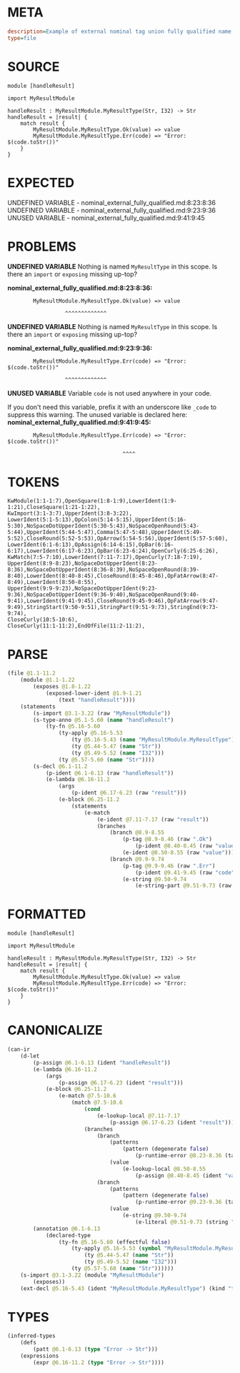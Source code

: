 # META
~~~ini
description=Example of external nominal tag union fully qualified name
type=file
~~~
# SOURCE
~~~roc
module [handleResult]

import MyResultModule

handleResult : MyResultModule.MyResultType(Str, I32) -> Str
handleResult = |result| {
    match result {
        MyResultModule.MyResultType.Ok(value) => value
        MyResultModule.MyResultType.Err(code) => "Error: $(code.toStr())"
    }
}
~~~
# EXPECTED
UNDEFINED VARIABLE - nominal_external_fully_qualified.md:8:23:8:36
UNDEFINED VARIABLE - nominal_external_fully_qualified.md:9:23:9:36
UNUSED VARIABLE - nominal_external_fully_qualified.md:9:41:9:45
# PROBLEMS
**UNDEFINED VARIABLE**
Nothing is named `MyResultType` in this scope.
Is there an `import` or `exposing` missing up-top?

**nominal_external_fully_qualified.md:8:23:8:36:**
```roc
        MyResultModule.MyResultType.Ok(value) => value
```
                      ^^^^^^^^^^^^^


**UNDEFINED VARIABLE**
Nothing is named `MyResultType` in this scope.
Is there an `import` or `exposing` missing up-top?

**nominal_external_fully_qualified.md:9:23:9:36:**
```roc
        MyResultModule.MyResultType.Err(code) => "Error: $(code.toStr())"
```
                      ^^^^^^^^^^^^^


**UNUSED VARIABLE**
Variable `code` is not used anywhere in your code.

If you don't need this variable, prefix it with an underscore like `_code` to suppress this warning.
The unused variable is declared here:
**nominal_external_fully_qualified.md:9:41:9:45:**
```roc
        MyResultModule.MyResultType.Err(code) => "Error: $(code.toStr())"
```
                                        ^^^^


# TOKENS
~~~zig
KwModule(1:1-1:7),OpenSquare(1:8-1:9),LowerIdent(1:9-1:21),CloseSquare(1:21-1:22),
KwImport(3:1-3:7),UpperIdent(3:8-3:22),
LowerIdent(5:1-5:13),OpColon(5:14-5:15),UpperIdent(5:16-5:30),NoSpaceDotUpperIdent(5:30-5:43),NoSpaceOpenRound(5:43-5:44),UpperIdent(5:44-5:47),Comma(5:47-5:48),UpperIdent(5:49-5:52),CloseRound(5:52-5:53),OpArrow(5:54-5:56),UpperIdent(5:57-5:60),
LowerIdent(6:1-6:13),OpAssign(6:14-6:15),OpBar(6:16-6:17),LowerIdent(6:17-6:23),OpBar(6:23-6:24),OpenCurly(6:25-6:26),
KwMatch(7:5-7:10),LowerIdent(7:11-7:17),OpenCurly(7:18-7:19),
UpperIdent(8:9-8:23),NoSpaceDotUpperIdent(8:23-8:36),NoSpaceDotUpperIdent(8:36-8:39),NoSpaceOpenRound(8:39-8:40),LowerIdent(8:40-8:45),CloseRound(8:45-8:46),OpFatArrow(8:47-8:49),LowerIdent(8:50-8:55),
UpperIdent(9:9-9:23),NoSpaceDotUpperIdent(9:23-9:36),NoSpaceDotUpperIdent(9:36-9:40),NoSpaceOpenRound(9:40-9:41),LowerIdent(9:41-9:45),CloseRound(9:45-9:46),OpFatArrow(9:47-9:49),StringStart(9:50-9:51),StringPart(9:51-9:73),StringEnd(9:73-9:74),
CloseCurly(10:5-10:6),
CloseCurly(11:1-11:2),EndOfFile(11:2-11:2),
~~~
# PARSE
~~~clojure
(file @1.1-11.2
	(module @1.1-1.22
		(exposes @1.8-1.22
			(exposed-lower-ident @1.9-1.21
				(text "handleResult"))))
	(statements
		(s-import @3.1-3.22 (raw "MyResultModule"))
		(s-type-anno @5.1-5.60 (name "handleResult")
			(ty-fn @5.16-5.60
				(ty-apply @5.16-5.53
					(ty @5.16-5.43 (name "MyResultModule.MyResultType"))
					(ty @5.44-5.47 (name "Str"))
					(ty @5.49-5.52 (name "I32")))
				(ty @5.57-5.60 (name "Str"))))
		(s-decl @6.1-11.2
			(p-ident @6.1-6.13 (raw "handleResult"))
			(e-lambda @6.16-11.2
				(args
					(p-ident @6.17-6.23 (raw "result")))
				(e-block @6.25-11.2
					(statements
						(e-match
							(e-ident @7.11-7.17 (raw "result"))
							(branches
								(branch @8.9-8.55
									(p-tag @8.9-8.46 (raw ".Ok")
										(p-ident @8.40-8.45 (raw "value")))
									(e-ident @8.50-8.55 (raw "value")))
								(branch @9.9-9.74
									(p-tag @9.9-9.46 (raw ".Err")
										(p-ident @9.41-9.45 (raw "code")))
									(e-string @9.50-9.74
										(e-string-part @9.51-9.73 (raw "Error: $(code.toStr())"))))))))))))
~~~
# FORMATTED
~~~roc
module [handleResult]

import MyResultModule

handleResult : MyResultModule.MyResultType(Str, I32) -> Str
handleResult = |result| {
	match result {
		MyResultModule.MyResultType.Ok(value) => value
		MyResultModule.MyResultType.Err(code) => "Error: $(code.toStr())"
	}
}
~~~
# CANONICALIZE
~~~clojure
(can-ir
	(d-let
		(p-assign @6.1-6.13 (ident "handleResult"))
		(e-lambda @6.16-11.2
			(args
				(p-assign @6.17-6.23 (ident "result")))
			(e-block @6.25-11.2
				(e-match @7.5-10.6
					(match @7.5-10.6
						(cond
							(e-lookup-local @7.11-7.17
								(p-assign @6.17-6.23 (ident "result"))))
						(branches
							(branch
								(patterns
									(pattern (degenerate false)
										(p-runtime-error @8.23-8.36 (tag "ident_not_in_scope"))))
								(value
									(e-lookup-local @8.50-8.55
										(p-assign @8.40-8.45 (ident "value")))))
							(branch
								(patterns
									(pattern (degenerate false)
										(p-runtime-error @9.23-9.36 (tag "ident_not_in_scope"))))
								(value
									(e-string @9.50-9.74
										(e-literal @9.51-9.73 (string "Error: $(code.toStr())"))))))))))
		(annotation @6.1-6.13
			(declared-type
				(ty-fn @5.16-5.60 (effectful false)
					(ty-apply @5.16-5.53 (symbol "MyResultModule.MyResultType")
						(ty @5.44-5.47 (name "Str"))
						(ty @5.49-5.52 (name "I32")))
					(ty @5.57-5.60 (name "Str"))))))
	(s-import @3.1-3.22 (module "MyResultModule")
		(exposes))
	(ext-decl @5.16-5.43 (ident "MyResultModule.MyResultType") (kind "type")))
~~~
# TYPES
~~~clojure
(inferred-types
	(defs
		(patt @6.1-6.13 (type "Error -> Str")))
	(expressions
		(expr @6.16-11.2 (type "Error -> Str"))))
~~~
